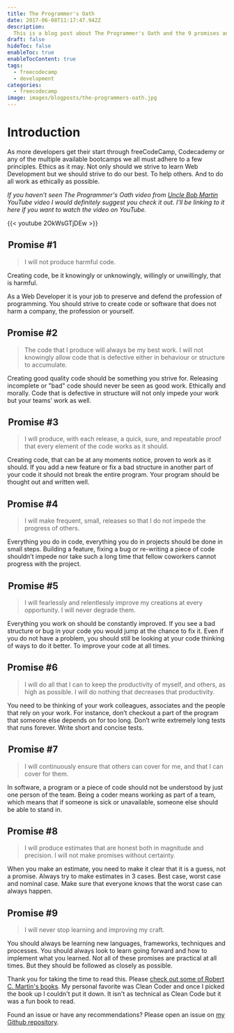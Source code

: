 ```yaml
---
title: The Programmer's Oath
date: 2017-06-08T11:17:47.942Z
description:
  This is a blog post about The Programmer's Oath and the 9 promises any developer should strive to keep.
draft: false
hideToc: false
enableToc: true
enableTocContent: true
tags:
  - freecodecamp
  - development
categories:
  - freecodecamp
image: images/blogposts/the-programmers-oath.jpg
---
```


# Introduction

As more developers get their start through freeCodeCamp, Codecademy or any of the multiple available bootcamps we all must adhere to a few principles. Ethics as it may. Not only should we strive to learn Web Development but we should strive to do our best. To help others. And to do all work as ethically as possible.

_If you haven’t seen The Programmer's Oath video from [Uncle Bob Martin](https://en.wikipedia.org/wiki/Robert_C._Martin) YouTube video I would definitely suggest you check it out. I’ll be linking to it here if you want to watch the video on YouTube._

{{< youtube 2OkWsGTjDEw >}}

##  Promise #1

> I will not produce harmful code.

Creating code, be it knowingly or unknowingly, willingly or unwillingly, that is harmful.

As a Web Developer it is your job to preserve and defend the profession of programming. You should strive to create code or software that does not harm a company, the profession or yourself.

## Promise #2

> The code that I produce will always be my best work. I will not knowingly allow code that is defective either in behaviour or structure to accumulate.

Creating good quality code should be something you strive for. Releasing incomplete or "bad" code should never be seen as good work. Ethically and morally. Code that is defective in structure will not only impede your work but your teams’ work as well.

##  Promise #3

> I will produce, with each release, a quick, sure, and repeatable proof that every element of the code works as it should.

Creating code, that can be at any moments notice, proven to work as it should. If you add a new feature or fix a bad structure in another part of your code it should not break the entire program. Your program should be thought out and written well.

## Promise #4

> I will make frequent, small, releases so that I do not impede the progress of others.

Everything you do in code, everything you do in projects should be done in small steps. Building a feature, fixing a bug or re-writing a piece of code shouldn’t impede nor take such a long time that fellow coworkers cannot progress with the project.

##  Promise #5

> I will fearlessly and relentlessly improve my creations at every opportunity. I will never degrade them.

Everything you work on should be constantly improved. If you see a bad structure or bug in your code you would jump at the chance to fix it. Even if you do not have a problem, you should still be looking at your code thinking of ways to do it better. To improve your code at all times.

## Promise #6

> I will do all that I can to keep the productivity of myself, and others, as high as possible. I will do nothing that decreases that productivity.

You need to be thinking of your work colleagues, associates and the people that rely on your work. For instance, don’t checkout a part of the program that someone else depends on for too long. Don’t write extremely long tests that runs forever. Write short and concise tests.

##  Promise #7

> I will continuously ensure that others can cover for me, and that I can cover for them.

In software, a program or a piece of code should not be understood by just one person of the team. Being a coder means working as part of a team, which means that if someone is sick or unavailable, someone else should be able to stand in.

## Promise #8

> I will produce estimates that are honest both in magnitude and precision. I will not make promises without certainty.

When you make an estimate, you need to make it clear that it is a guess, not a promise. Always try to make estimates in 3 cases. Best case, worst case and nominal case. Make sure that everyone knows that the worst case can always happen.

## Promise #9

> I will never stop learning and improving my craft.

You should always be learning new languages, frameworks, techniques and processes. You should always look to learn going forward and how to implement what you learned. Not all of these promises are practical at all times. But they should be followed as closely as possible.

Thank you for taking the time to read this. Please [check out some of Robert C. Martin's books](https://www.goodreads.com/author/show/45372.Robert_C_Martin). My personal favorite was Clean Coder and once I picked the book up I couldn't put it down. It isn't as technical as Clean Code but it was a fun book to read.

Found an issue or have any recommendations? Please open an issue on [my Github repository](https://github.com/Asjas/Personal-Website/issues).
